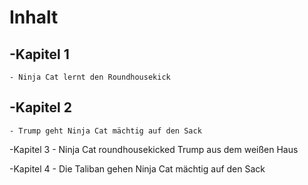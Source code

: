 # Inhalt 

## -Kapitel 1
    - Ninja Cat lernt den Roundhousekick

## -Kapitel 2
    - Trump geht Ninja Cat mächtig auf den Sack

-Kapitel 3 
    - Ninja Cat roundhousekicked Trump aus dem weißen Haus
    
-Kapitel 4
    - Die Taliban gehen Ninja Cat mächtig auf den Sack